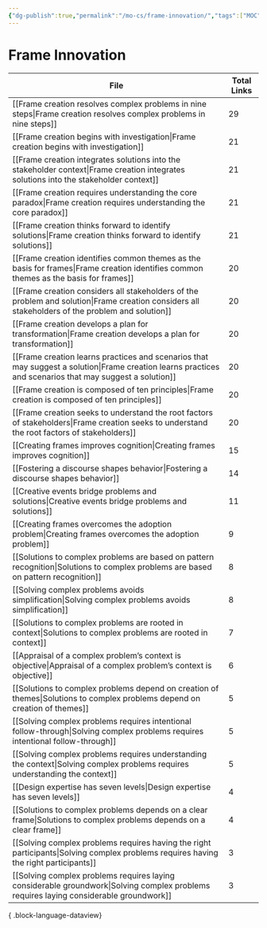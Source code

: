 ```yaml
---
{"dg-publish":true,"permalink":"/mo-cs/frame-innovation/","tags":["MOC"]}
---
```


# Frame Innovation

| File                                                                                                                                                        | Total Links |
| ----------------------------------------------------------------------------------------------------------------------------------------------------------- | ----------- |
| [[Frame creation resolves complex problems in nine steps\|Frame creation resolves complex problems in nine steps]]                                       | 29          |
| [[Frame creation begins with investigation\|Frame creation begins with investigation]]                                                                   | 21          |
| [[Frame creation integrates solutions into the stakeholder context\|Frame creation integrates solutions into the stakeholder context]]                   | 21          |
| [[Frame creation requires understanding the core paradox\|Frame creation requires understanding the core paradox]]                                       | 21          |
| [[Frame creation thinks forward to identify solutions\|Frame creation thinks forward to identify solutions]]                                             | 21          |
| [[Frame creation identifies common themes as the basis for frames\|Frame creation identifies common themes as the basis for frames]]                     | 20          |
| [[Frame creation considers all stakeholders of the problem and solution\|Frame creation considers all stakeholders of the problem and solution]]         | 20          |
| [[Frame creation develops a plan for transformation\|Frame creation develops a plan for transformation]]                                                 | 20          |
| [[Frame creation learns practices and scenarios that may suggest a solution\|Frame creation learns practices and scenarios that may suggest a solution]] | 20          |
| [[Frame creation is composed of ten principles\|Frame creation is composed of ten principles]]                                                           | 20          |
| [[Frame creation seeks to understand the root factors of stakeholders\|Frame creation seeks to understand the root factors of stakeholders]]             | 20          |
| [[Creating frames improves cognition\|Creating frames improves cognition]]                                                                               | 15          |
| [[Fostering a discourse shapes behavior\|Fostering a discourse shapes behavior]]                                                                         | 14          |
| [[Creative events bridge problems and solutions\|Creative events bridge problems and solutions]]                                                         | 11          |
| [[Creating frames overcomes the adoption problem\|Creating frames overcomes the adoption problem]]                                                       | 9           |
| [[Solutions to complex problems are based on pattern recognition\|Solutions to complex problems are based on pattern recognition]]                       | 8           |
| [[Solving complex problems avoids simplification\|Solving complex problems avoids simplification]]                                                       | 8           |
| [[Solutions to complex problems are rooted in context\|Solutions to complex problems are rooted in context]]                                             | 7           |
| [[Appraisal of a complex problem’s context is objective\|Appraisal of a complex problem’s context is objective]]                                         | 6           |
| [[Solutions to complex problems depend on creation of themes\|Solutions to complex problems depend on creation of themes]]                               | 5           |
| [[Solving complex problems requires intentional follow-through\|Solving complex problems requires intentional follow-through]]                           | 5           |
| [[Solving complex problems requires understanding the context\|Solving complex problems requires understanding the context]]                             | 5           |
| [[Design expertise has seven levels\|Design expertise has seven levels]]                                                                                 | 4           |
| [[Solutions to complex problems depends on a clear frame\|Solutions to complex problems depends on a clear frame]]                                       | 4           |
| [[Solving complex problems requires having the right participants\|Solving complex problems requires having the right participants]]                     | 3           |
| [[Solving complex problems requires laying considerable groundwork\|Solving complex problems requires laying considerable groundwork]]                   | 3           |

{ .block-language-dataview}
